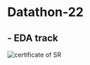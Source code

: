 # Datathon-22
## - EDA track
![certificate of SR](https://github.com/omkarr2102/Datathon-220/SL.png)
